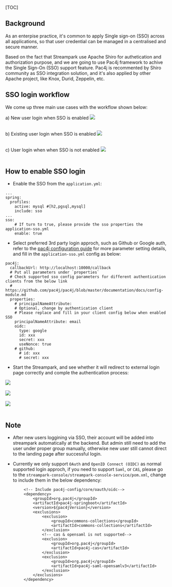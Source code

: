 [TOC]

## Background
As an enterpise practice, it's common to apply Single sign-on (SSO) across all applications, so that user credential can be managed in a centralised and secure manner.

Based on the fact that Streampark use Apache Shiro for authetication and authorization purpose, and we are going to use Pac4j framework to achive the Single Sign-On (SSO) support feature. Pac4j is recommented by Shiro community as SSO integration solution, and it's also applied by other Apache project, like Knox, Durid, Zeppelin, etc.

## SSO login workflow
We come up three main use cases with the workflow shown below:

a) New user login when SSO is enabled
<img src="https://streampark.apache.org/doc/image/sso/new-user-login-process.png"/><br></br>

b) Existing user login when SSO is enabled
<img src="https://streampark.apache.org/doc/image/sso/existing-user-login-process.png"/><br></br>

c) User login when when SSO is not enabled
<img src="https://streampark.apache.org/doc/image/sso/user-login-sso-not-enabled.png"/><br></br>

## How to enable SSO login
- Enable the SSO from the `application.yml`:
```
...
spring:
  profiles:
    active: mysql #[h2,pgsql,mysql]
    include: sso
...
sso:
    # If turn to true, please provide the sso properties the application-sso.yml
    enable: true
```

- Select preferred 3rd party login approch, such as Github or Google auth, refer to the [pac4j configuration guide](https://github.com/pac4j/pac4j/blob/master/documentation/docs/config-module.md) for more parameter setting details, and fill in the `application-sso.yml` config as below: 
```
pac4j:
  callbackUrl: http://localhost:10000/callback
  # Put all parameters under `properties`
  # Check supported sso config parameters for different authentication clients from the below link
  # https://github.com/pac4j/pac4j/blob/master/documentation/docs/config-module.md
  properties:
    # principalNameAttribute:
    # Optional, change by authentication client
    # Please replace and fill in your client config below when enabled SSO
    principalNameAttribute: email
    oidc:
      type: google
      id: xxx
      secret: xxx
      useNonce: true
    # github:
      # id: xxx
      # secret: xxx
```

- Start the Streampark, and see whether it will redirect to external login page correctly and comple the authentication process:

<img src="https://streampark.apache.org/doc/image/sso/github-login.png"/><br></br>
<img src="https://streampark.apache.org/doc/image/sso/google-login.png"/><br></br>
<img src="https://streampark.apache.org/doc/image/sso/login-success-redirect.png"/><br></br>

## Note
- After new users loggining via SSO, their account will be added into streampark automatically at the backend. But admin still need to add the user under proper group manually, otherwise new user still cannot direct to the landing page after successful login.

- Currently we only support `OAuth` and `OpenID Connect (OIDC)` as normal supported login approch, if you need to support `Saml`, or `CAS`, please go to the `streampark-console/streampark-console-service/pom.xml`, change to include them in the below dependency:
```
        <!-- Include pac4j-config/core/oauth/oidc-->
        <dependency>
            <groupId>org.pac4j</groupId>
            <artifactId>pac4j-springboot</artifactId>
            <version>${pac4jVersion}</version>
            <exclusions>
                <exclusion>
                    <groupId>commons-collections</groupId>
                    <artifactId>commons-collections</artifactId>
                </exclusion>
                <!-- cas & opensaml is not supported-->
                <exclusion>
                    <groupId>org.pac4j</groupId>
                    <artifactId>pac4j-cas</artifactId>
                </exclusion>
                <exclusion>
                    <groupId>org.pac4j</groupId>
                    <artifactId>pac4j-saml-opensamlv3</artifactId>
                </exclusion>
            </exclusions>
        </dependency>
```